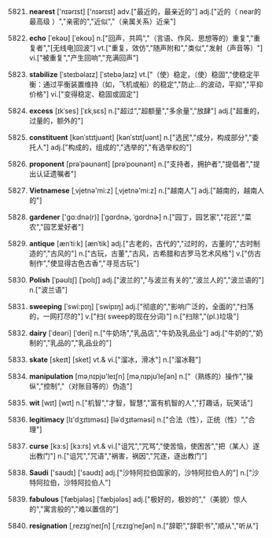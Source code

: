 5821. **nearest**
['nɪərɪst]  ['nɪərɪst]
adv.["最近的，最亲近的"]  adj.["近的（ near的最高级 ）","亲密的","近似","（亲属关系）近亲"]  

5822. **echo**
[ˈekəʊ]  [ˈekoʊ]
n.["回声，共鸣","（言语、作风、思想等的）重复","重复者","[无线电]回波"]  vt.["重复，效仿","随声附和","类似","发射（声音等）"]  vi.["被重复","产生回响","充满回声"]  

5823. **stabilize**
[ˈsteɪbəlaɪz]  [ˈstebəˌlaɪz]
vt.["（使）稳定，（使）稳固","使稳定平衡：通过平衡装置维持（如，飞机或船）的稳定","防止…的波动，平抑","平抑价格"]  vi.["变得稳定、稳固或固定"]  

5824. **excess**
[ɪkˈses]  [ˈɛkˌsɛs]
n.["超过","超额量","多余量","放肆"]  adj.["超重的，过量的，额外的"]  

5825. **constituent**
[kənˈstɪtjuənt]  [kənˈstɪtʃuənt]
n.["选民","成分，构成部分","委托人"]  adj.["构成的，组成的","选举的","有选举权的"]  

5826. **proponent**
[prəˈpəʊnənt]  [prəˈpoʊnənt]
n.["支持者，拥护者","提倡者","提出认证遗嘱者"]  

5827. **Vietnamese**
[ˌvjetnə'mi:z]  [ˌvjetnə'mi:z]
n.["越南人"]  adj.["越南的，越南人的"]  

5828. **gardener**
['ɡɑ:dnə(r)]  [ˈɡɑrdnɚ, ˈɡɑrdnɚ]
n.["园丁，园艺家","花匠","菜农","园艺爱好者"]  

5829. **antique**
[ænˈti:k]  [ænˈtik]
adj.["古老的，古代的","过时的，古董的","古时制造的","古风的"]  n.["古玩，古董","古风，古希腊和古罗马艺术风格"]  v.["仿古制作","使显得古色古香","寻觅古玩"]  

5830. **Polish**
[ˈpəʊlɪʃ]  [ˈpolɪʃ]
adj.["波兰的","与波兰有关的","波兰人的","波兰语的"]  n.["波兰语"]  

5831. **sweeping**
[ˈswi:pɪŋ]  [ˈswipɪŋ]
adj.["彻底的","影响广泛的，全面的","扫荡的，一网打尽的"]  v.["扫( sweep的现在分词)"]  n.["扫除","(pl.)垃圾"]  

5832. **dairy**
[ˈdeəri]  [ˈderi]
n.["牛奶场","乳品店","牛奶及乳品业"]  adj.["牛奶的","奶制的","乳品的","乳品业的"]  

5833. **skate**
[skeɪt]  [sket]
vt.& vi.["溜冰，滑冰"]  n.["溜冰鞋"]  

5834. **manipulation**
[məˌnɪpjʊ'leɪʃn]  [məˌnɪpjʊˈleʃən]
n.["（熟练的）操作","操纵","控制","（对账目等的）伪造"]  

5835. **wit**
[wɪt]  [wɪt]
n.["机智","才智，智慧","富有机智的人","打趣话，玩笑话"]  

5836. **legitimacy**
[lɪ'dʒɪtɪməsɪ]  [ləˈdʒɪtəməsi]
n.["合法（性），正统（性）","合理"]  

5837. **curse**
[kɜ:s]  [kɜ:rs]
vt.& vi.["诅咒","咒骂","使苦恼，使困苦","把（某人）逐出教门"]  n.["诅咒","咒语","祸害，祸因","咒逐，逐出教门"]  

5838. **Saudi**
['saʊdɪ]  ['saʊdɪ]
adj.["沙特阿拉伯国家的，沙特阿拉伯人的"]  n.["沙特阿拉伯，沙特阿拉伯人"]  

5839. **fabulous**
[ˈfæbjələs]  [ˈfæbjələs]
adj.["极好的，极妙的","（美貌）惊人的","寓言般的","难以置信的"]  

5840. **resignation**
[ˌrezɪgˈneɪʃn]  [ˌrɛzɪɡˈneʃən]
n.["辞职","辞职书","顺从","听从"]  

